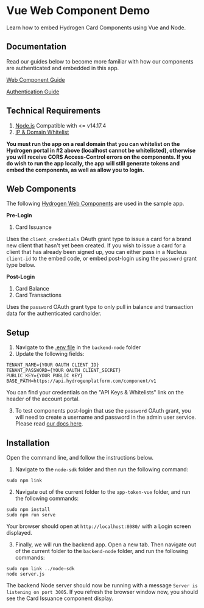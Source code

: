 # Vue Web Component Demo

Learn how to embed Hydrogen Card Components using Vue and Node.

## Documentation
Read our guides below to become more familiar with how our components are authenticated and embedded in this app.

[Web Component Guide](https://www.hydrogenplatform.com/docs/no-code-quickstart#web-components)

[Authentication Guide](https://www.hydrogenplatform.com/docs/atom-quickstart#authentication)

## Technical Requirements
1. [Node.js](https://nodejs.org/) Compatible with <= v14.17.4
2. [IP & Domain Whitelist](https://support.hydrogenplatform.com/hc/en-us/articles/1500007613761-How-does-the-API-whitelisting-work-)

**You must run the app on a real domain that you can whitelist on the Hydrogen portal in #2 above (localhost cannot be whitelisted), otherwise you will receive CORS Access-Control errors on the components. If you do wish to run the app locally, the app will still generate tokens and embed the components, as well as allow you to login.**

## Web Components

The following [Hydrogen Web Components](https://www.hydrogenplatform.com/cards-no-code-applications) are used in the sample app.

**Pre-Login**

1. Card Issuance

Uses the `client_credentials` OAuth grant type to issue a card for a brand new client that hasn't yet been created. If you wish to issue a card for a client that has already been signed up, you can either pass in a Nucleus `client-id` to the embed code, or embed post-login using the `password` grant type below.

**Post-Login**

1. Card Balance
2. Card Transactions

Uses the `password` OAuth grant type to only pull in balance and transaction data for the authenticated cardholder.

## Setup

1. Navigate to the [.env file](https://github.com/hydrogen-dev/sample-app/blob/master/vue/backend-node/.env) in the `backend-node` folder
2. Update the following fields:
```shell
TENANT_NAME={YOUR OAUTH CLIENT_ID}
TENANT_PASSWORD={YOUR OAUTH CLIENT_SECRET}
PUBLIC_KEY={YOUR PUBLIC KEY}
BASE_PATH=https://api.hydrogenplatform.com/component/v1
```
You can find your credentials on the "API Keys & Whitelists" link on the header of the account portal.

3. To test components post-login that use the `password` OAuth grant, you will need to create a username and password in the admin user service. Please read [our docs here](https://www.hydrogenplatform.com/docs/nucleus/v1/#Create-a-client-in-admin).

## Installation

Open the command line, and follow the instructions below.

1. Navigate to the `node-sdk` folder and then run the following command:

```shell
sudo npm link
```

2. Navigate out of the current folder to the `app-token-vue` folder, and run the following commands:

```shell
sudo npm install
sudo npm run serve
```

Your browser should open at `http://localhost:8080/` with a Login screen displayed.

3. Finally, we will run the backend app. Open a new tab. Then navigate out of the current folder to the `backend-node` folder, and run the following commands:

```shell
sudo npm link ../node-sdk
node server.js
```

The backend Node server should now be running with a message `Server is listening on port 3005`. If you refresh the browser window now, you should see the Card Issuance component display.

